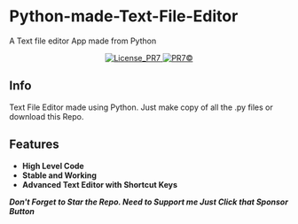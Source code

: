 # Python-made-Text-File-Editor
A Text file editor App made from Python 

<div align="center">
<a href="https://img.shields.io/badge/LICENSE-MPL--2.0-blueviolet.svg">
  <img alt="License_PR7" src="https://img.shields.io/badge/LICENSE-MPL--2.0-blueviolet.svg">
</a>

<a href="https://img.shields.io/badge/CODE-STABLE-important.svg">
  <img alt="PR7©" src="https://img.shields.io/badge/CODE-STABLE-important.svg">
</a>
</div>

## Info

Text File Editor made using Python. Just make copy of all the .py files or download this Repo.

## Features 

* **High Level Code**
* **Stable and Working**
* **Advanced Text Editor with Shortcut Keys**

**__*Don't Forget to Star the Repo. Need to Support me Just Click that Sponsor Button*__**




